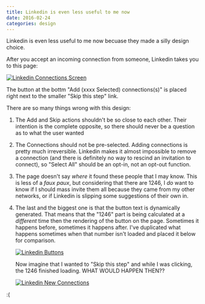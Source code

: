 ```yaml
---
title: Linkedin is even less useful to me now
date: 2016-02-24
categories: design
---
```


Linkedin is even less useful to me now becuase they made
a silly design choice.

After you accept an incoming connection from someone,
Linkedin takes you to this page:

[![Linkedin Connections Screen](/images/linkedin-pick-up-where-you-left-off.png)](/images/linkedin-pick-up-where-you-left-off.png)

The button at the bottm "Add (xxxx Selected) connections(s)"
is placed right next to the smaller "Skip this step" link.

There are so many things wrong with this design:

1. The Add and Skip actions shouldn't be so close to each other.
Their intention is the complete opposite, so there should
never be a question as to what the user wanted
1. The Connections should not be pre-selected. Adding
connections is pretty much irreversible. Linkedin makes
it almost impossible to remove a connection (and there is
definitely no way to rescind an invitation to connect),
so "Select All" should be an opt-in, not an opt-out function.
1. The page doesn't say _where_ it found these people that
I may know. This is less of a _faux paux_, but considering
that there are 1246, I _do_ want to know if I should mass invite
them all because they came from my other networks, or if Linkedin
is slipping some suggestions of their own in.
1. The last and the biggest one is that the button text is
dynamically generated. That means that the "1246" part is being
calculated at a _different_ time then the rendering of the button
on the page. Sometimes it happens before, sometimes it happens after.
I've duplicated what happens sometimes when that number isn't loaded
and placed it below for comparison.

    [![Linkedin Buttons](/images/linkedin-button-loading.png)](/images/linkedin-button-loading.png)

    Now imagine that I wanted to
    "Skip this step" and while I was clicking, the 1246 finished loading.
    WHAT WOULD HAPPEN THEN??


    [![Linkedin New Connections](/images/linkedin-new-connections.png)](/images/linkedin-new-connections.png)


:(
